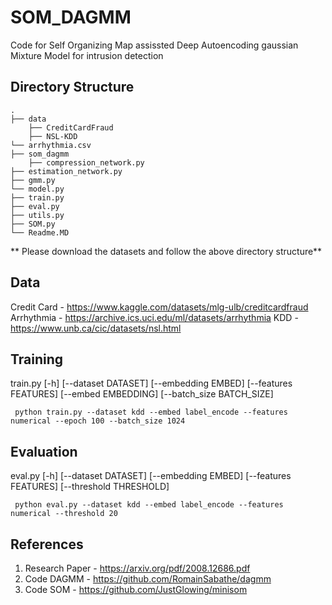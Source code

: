 # SOM_DAGMM
Code for Self Organizing Map assissted Deep Autoencoding gaussian Mixture Model for intrusion detection

## Directory Structure

    .
    ├── data  
    	├── CreditCardFraud                      
        ├── NSL-KDD              
	└── arrhythmia.csv
    ├── som_dagmm  
        ├── compression_network.py
	├── estimation_network.py
	├── gmm.py
	└── model.py
    ├── train.py                  
    ├── eval.py                       
    ├── utils.py                    
    ├── SOM.py                   
    └── Readme.MD                    
        
        
	    
	    
** Please download the datasets and follow the above directory structure**

## Data


Credit Card - https://www.kaggle.com/datasets/mlg-ulb/creditcardfraud
Arrhythmia - https://archive.ics.uci.edu/ml/datasets/arrhythmia
KDD - https://www.unb.ca/cic/datasets/nsl.html

## Training

train.py [-h] [--dataset DATASET] [--embedding EMBED] [--features FEATURES] [--embed EMBEDDING] [--batch_size BATCH_SIZE]

` python train.py --dataset kdd --embed label_encode --features numerical --epoch 100 --batch_size 1024`

## Evaluation

eval.py [-h] [--dataset DATASET] [--embedding EMBED] [--features FEATURES] [--threshold THRESHOLD]

` python eval.py --dataset kdd --embed label_encode --features numerical --threshold 20`

## References

1. Research Paper - https://arxiv.org/pdf/2008.12686.pdf
2. Code DAGMM - https://github.com/RomainSabathe/dagmm
3. Code SOM - https://github.com/JustGlowing/minisom
